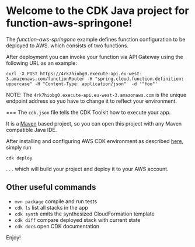 # Welcome to the CDK Java project for function-aws-springone!

The _function-aws-springone_ example defines function configuration to be deployed to AWS. which consists of two functions.

After deployment you can invoke your function via API Gateway using the following URL as an example:
```
curl -X POST https://4rk7hiobg0.execute-api.eu-west-3.amazonaws.com/functionRouter -H "spring.cloud.function.definition: uppercase" -H "Content-Type: application/json"  -d '"foo"'
```
NOTE: The `4rk7hiobg0.execute-api.eu-west-3.amazonaws.com` is the unique endpoint address so yuo have to change it to reflect your environment. 

===
The `cdk.json` file tells the CDK Toolkit how to execute your app.

It is a [Maven](https://maven.apache.org/) based project, so you can open this project with any Maven compatible Java IDE.

After installing and configuring AWS CDK environment as described [here](https://aws.amazon.com/cdk/), simply run

```
cdk deploy

```

. . . which will build your project and deploy it to your AWS account.

## Other useful commands

 * `mvn package`     compile and run tests
 * `cdk ls`          list all stacks in the app
 * `cdk synth`       emits the synthesized CloudFormation template
 * `cdk diff`        compare deployed stack with current state
 * `cdk docs`        open CDK documentation

Enjoy!
